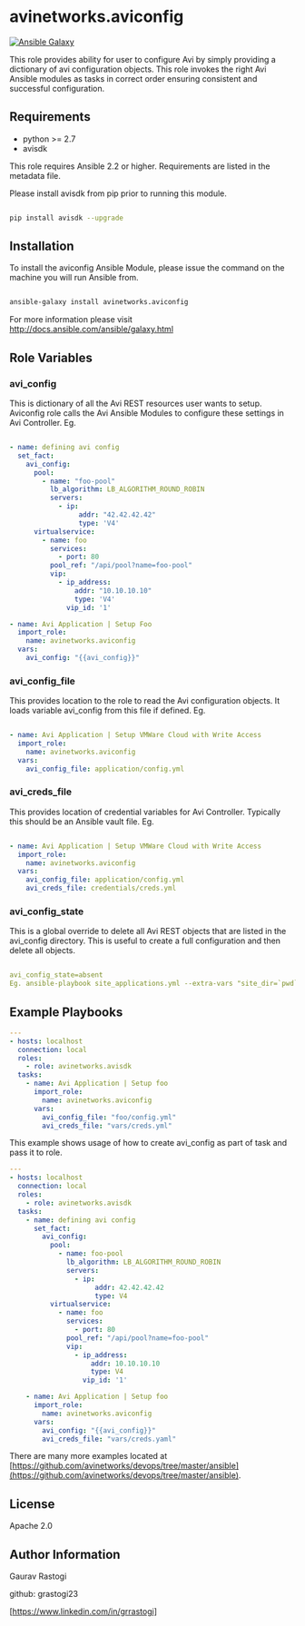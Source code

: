 # avinetworks.aviconfig

[![Ansible Galaxy](https://img.shields.io/badge/galaxy-avinetworks.aviconfig-blue.svg)](https://galaxy.ansible.com/avinetworks/aviconfig/)


This role provides ability for user to configure Avi by simply providing a dictionary of avi configuration objects.
This role invokes the right Avi Ansible modules as tasks in correct order ensuring consistent and successful configuration.

## Requirements

 - python >= 2.7
 - avisdk

This role requires Ansible 2.2 or higher. Requirements are listed in the metadata file.

Please install avisdk from pip prior to running this module.
```bash

pip install avisdk --upgrade
```

## Installation

To install the aviconfig Ansible Module, please issue the command on the machine you will run Ansible from.
```bash

ansible-galaxy install avinetworks.aviconfig
```

For more information please visit http://docs.ansible.com/ansible/galaxy.html

## Role Variables

### avi_config ###
This is dictionary of all the Avi REST resources user wants to setup. Aviconfig role calls the Avi Ansible Modules to configure these settings in Avi Controller.
Eg.

```yaml

- name: defining avi config
  set_fact:
    avi_config:
      pool:
        - name: "foo-pool"
          lb_algorithm: LB_ALGORITHM_ROUND_ROBIN
          servers:
            - ip:
                 addr: "42.42.42.42"
                 type: 'V4'
      virtualservice:
        - name: foo
          services:
            - port: 80
          pool_ref: "/api/pool?name=foo-pool"
          vip:
            - ip_address:
                addr: "10.10.10.10"
                type: 'V4'
              vip_id: '1'

- name: Avi Application | Setup Foo
  import_role:
    name: avinetworks.aviconfig
  vars:
    avi_config: "{{avi_config}}"
```

### avi_config_file ###
This provides location to the role to read the Avi configuration objects. It loads variable avi_config from this file if defined. Eg.

```yaml

- name: Avi Application | Setup VMWare Cloud with Write Access
  import_role:
    name: avinetworks.aviconfig
  vars:
    avi_config_file: application/config.yml
```

### avi_creds_file ###
This provides location of credential variables for Avi Controller. Typically this should be an Ansible vault file.
Eg.

```yaml

- name: Avi Application | Setup VMWare Cloud with Write Access
  import_role:
    name: avinetworks.aviconfig
  vars:
    avi_config_file: application/config.yml
    avi_creds_file: credentials/creds.yml
```


### avi_config_state ###
This is a global override to delete all Avi REST objects that are listed in the avi_config directory. This is useful to create a full configuration and then delete all objects.

```yaml

avi_config_state=absent
Eg. ansible-playbook site_applications.yml --extra-vars "site_dir=`pwd` avi_config_state=absent"
```


## Example Playbooks

```yaml
---
- hosts: localhost
  connection: local
  roles:
    - role: avinetworks.avisdk
  tasks:
    - name: Avi Application | Setup foo
      import_role:
        name: avinetworks.aviconfig
      vars:
        avi_config_file: "foo/config.yml"
        avi_creds_file: "vars/creds.yml"
```

This example shows usage of how to create avi_config as part of task and pass it to role.

```yaml
---
- hosts: localhost
  connection: local
  roles:
    - role: avinetworks.avisdk
  tasks:
    - name: defining avi config
      set_fact:
        avi_config:
          pool:
            - name: foo-pool
              lb_algorithm: LB_ALGORITHM_ROUND_ROBIN
              servers:
                - ip:
                     addr: 42.42.42.42
                     type: V4
          virtualservice:
            - name: foo
              services:
                - port: 80
              pool_ref: "/api/pool?name=foo-pool"
              vip:
                - ip_address:
                    addr: 10.10.10.10
                    type: V4
                  vip_id: '1'

    - name: Avi Application | Setup foo
      import_role:
        name: avinetworks.aviconfig
      vars:
        avi_config: "{{avi_config}}"
        avi_creds_file: "vars/creds.yaml"
```

There are many more examples located at [https://github.com/avinetworks/devops/tree/master/ansible](https://github.com/avinetworks/devops/tree/master/ansible).

## License

Apache 2.0

## Author Information

Gaurav Rastogi

github: grastogi23

[https://www.linkedin.com/in/grrastogi]
